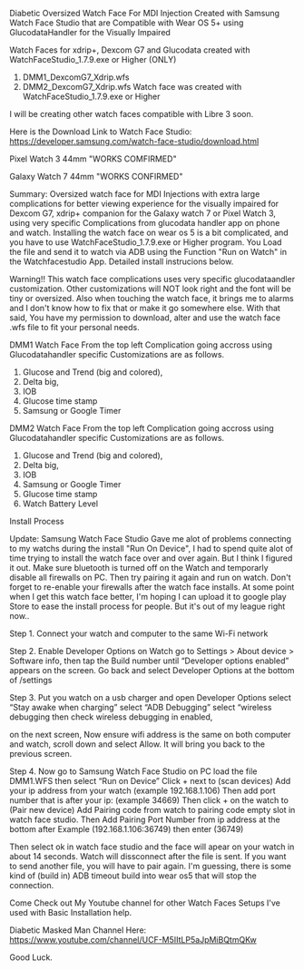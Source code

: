 Diabetic Oversized Watch Face For MDI Injection Created with Samsung Watch Face Studio that are Compatible with Wear OS 5+ using GlucodataHandler for the Visually Impaired

Watch Faces for xdrip+, Dexcom G7 and Glucodata created with WatchFaceStudio_1.7.9.exe or Higher (ONLY)
1. DMM1_DexcomG7_Xdrip.wfs
2. DMM2_DexcomG7_Xdrip.wfs Watch face was created with WatchFaceStudio_1.7.9.exe or Higher

I will be creating other watch faces compatible with Libre 3 soon.


Here is the Download Link to Watch Face Studio:
https://developer.samsung.com/watch-face-studio/download.html

Pixel Watch 3 44mm "WORKS COMFIRMED" 

Galaxy Watch 7 44mm "WORKS CONFIRMED"

Summary: 
Oversized watch face for MDI Injections with extra large complications for better viewing experience for the visually impaired for Dexcom G7, xdrip+ companion for the Galaxy watch 7 or Pixel Watch 3, using very specific Complications from glucodata handler app on phone and watch. Installing the watch face on wear os 5 is a bit complicated, and you have to use WatchFaceStudio_1.7.9.exe or Higher program. You Load the file and send it to watch via ADB using the Function "Run on Watch" in the Watchfacestudio App. Detailed install instrucions below. 

Warning!! This watch face complications uses very specific glucodataandler customization. Other customizations will NOT look right and the font will be tiny or oversized. Also when touching the watch face, it brings me to alarms and I don't know how to fix that or make it go somewhere else. With that said, You have my permission to download, alter and use the watch face .wfs file to fit your personal needs. 

DMM1 Watch Face 
From the top left Complication going accross using Glucodatahandler specific Customizations are as follows. 
1. Glucose and Trend (big and colored),
2. Delta big,
3. IOB
4. Glucose time stamp
5. Samsung or Google Timer 

DMM2 Watch Face 
From the top left Complication going accross using Glucodatahandler specific Customizations are as follows. 
1. Glucose and Trend (big and colored),
2. Delta big,
3. IOB
4. Samsung or Google Timer
5. Glucose time stamp
6. Watch Battery Level


Install Process

Update: Samsung Watch Face Studio Gave me alot of problems connecting to my watchs during the install "Run On Device", I had to spend quite alot of time trying to install the watch face over and over again. But I think I figured it out. Make sure bluetooth is turned off on the Watch and temporarly disable all firewalls on PC. Then try pairing it again and run on watch. Don't forget to re-enable your firewalls after the watch face installs. At some point when I get this watch face better, I'm hoping I can upload it to google play Store to ease the install process for people. But it's out of my league right now..   

Step 1. Connect your watch and computer to the same Wi-Fi network 

Step 2. Enable Developer Options on Watch
go to Settings > About device > Software info, then tap the Build number until “Developer options enabled” appears on the screen. 
Go back and select Developer Options at the bottom of /settings

Step 3. Put you watch on a usb charger and open Developer Options
    select “Stay awake when charging”
    select “ADB Debugging”
    select “wireless debugging then check wireless debugging in enabled,

on the next screen, Now ensure wifi address is the same on both computer and watch, scroll down and select Allow. 
It will bring you back to the previous screen. 

Step 4. Now go to Samsung Watch Face Studio on PC load the file DMM1.WFS then select “Run on Device” 
    Click + next to (scan devices)
    Add your ip address from your watch (example 192.168.1.106)
    Then add port number that is after your ip: (example 34669)
    Then click + on the watch to (Pair new device)
    Add Pairing code from watch to pairing code empty slot in watch face studio.
    Then Add Pairing Port Number from ip address at the bottom after Example (192.168.1.106:36749) then enter (36749)

Then select ok in watch face studio and the face will apear on your watch in about 14 seconds. Watch will dissconnect after the file is sent. If you 
want to send another file, you will have to pair again. I'm guessing, there is some kind of (build in) ADB timeout build into wear os5 that will stop the connection. 

Come Check out My Youtube channel for other Watch Faces Setups I've used with Basic Installation help. 

Diabetic Masked Man Channel Here:
https://www.youtube.com/channel/UCF-M5IItLP5aJpMiBQtmQKw

Good Luck.

